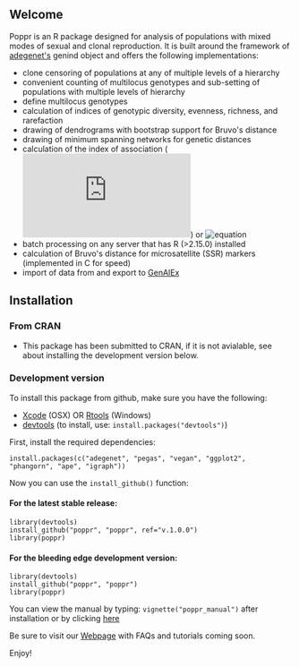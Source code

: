 ## Welcome

Poppr is an R package designed for analysis of populations with mixed modes of 
sexual and clonal reproduction. It is built around the framework of [adegenet's](http://adegenet.r-forge.r-project.org/)
genind object and offers the following implementations:

- clone censoring of populations at any of multiple levels of a hierarchy
- convenient counting of multilocus genotypes and sub-setting of populations with multiple levels of hierarchy
- define multilocus genotypes
- calculation of indices of genotypic diversity, evenness, richness, and rarefaction
- drawing of dendrograms with bootstrap support for Bruvo's distance
- drawing of minimum spanning networks for genetic distances
- calculation of the index of association (![equation](http://latex.codecogs.com/gif.latex?I_A)) or ![equation](http://latex.codecogs.com/gif.latex?\\bar{r}_d)
- batch processing on any server that has R (>2.15.0) installed
- calculation of Bruvo's distance for microsatellite (SSR) markers (implemented in C for speed)
- import of data from and export to [GenAlEx](http://biology.anu.edu.au/GenAlEx/Welcome.html "GenAlEx Homepage")

## Installation

### From CRAN

- This package has been submitted to CRAN, if it is not avialable, see about installing the development version below.

### Development version

To install this package from github, make sure you have the following:

- [Xcode](https://developer.apple.com/xcode/) (OSX)
    OR [Rtools](http://cran.r-project.org/bin/windows/Rtools/) (Windows)
- [devtools](https://github.com/hadley/devtools) (to install, use: `install.packages("devtools")`)

First, install the required dependencies:

    install.packages(c("adegenet", "pegas", "vegan", "ggplot2", "phangorn", "ape", "igraph"))

Now you can use the `install_github()` function:

#### For the latest stable release:    

    library(devtools)    
    install_github("poppr", "poppr", ref="v.1.0.0")    
    library(poppr)   
    
#### For the bleeding edge development version:

    library(devtools)    
    install_github("poppr", "poppr")    
    library(poppr)    

You can view the manual by typing: `vignette("poppr_manual")` after installation or by clicking [here](http://grunwaldlab.cgrb.oregonstate.edu/sites/default/files/u5/poppr_manual.pdf)

Be sure to visit our [Webpage](http://grunwaldlab.cgrb.oregonstate.edu/poppr-r-package-population-genetics) with FAQs and tutorials coming soon.
	
Enjoy!
